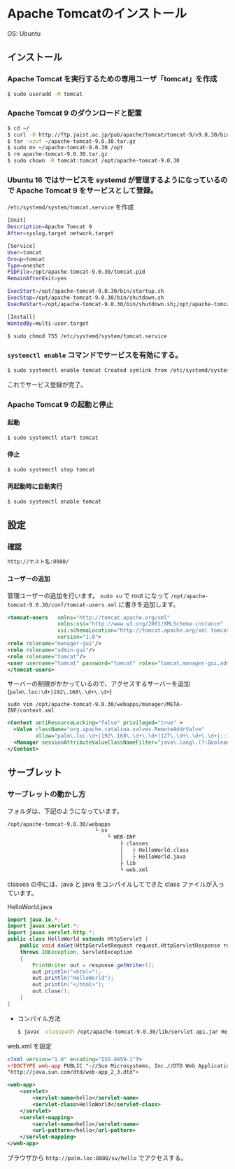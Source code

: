 # Apache Tomcatのインストール

OS: Ubuntu

## インストール

### Apache Tomcat を実行するための専用ユーザ「tomcat」を作成

```sh
$ sudo useradd -M tomcat
```

### Apache Tomcat 9 のダウンロードと配置

```sh
$ cd ~/
$ curl -O http://ftp.jaist.ac.jp/pub/apache/tomcat/tomcat-9/v9.0.30/bin/apache-tomcat-9.0.30.tar.gz
$ tar -xzvf ~/apache-tomcat-9.0.30.tar.gz
$ sudo mv ~/apache-tomcat-9.0.30 /opt
$ rm apache-tomcat-9.0.30.tar.gz
$ sudo chown -R tomcat:tomcat /opt/apache-tomcat-9.0.30
```

### Ubuntu 16 ではサービスを systemd が管理するようになっているので Apache Tomcat 9 をサービスとして登録。

`/etc/systemd/system/tomcat.service` を作成

```sh
[Unit]
Description=Apache Tomcat 9
After=syslog.target network.target

[Service]
User=tomcat
Group=tomcat
Type=oneshot
PIDFile=/opt/apache-tomcat-9.0.30/tomcat.pid
RemainAfterExit=yes

ExecStart=/opt/apache-tomcat-9.0.30/bin/startup.sh
ExecStop=/opt/apache-tomcat-9.0.30/bin/shutdown.sh
ExecReStart=/opt/apache-tomcat-9.0.30/bin/shutdown.sh;/opt/apache-tomcat-9.0.30/bin/startup.sh

[Install]
WantedBy=multi-user.target
```

```sh
$ sudo chmod 755 /etc/systemd/system/tomcat.service
```

### `systemctl enable` コマンドでサービスを有効にする。

```sh
$ sudo systemctl enable tomcat Created symlink from /etc/systemd/system/multi-user.target.wants/tomcat.service to /etc/systemd/system/tomcat.service
```

これでサービス登録が完了。

### Apache Tomcat 9 の起動と停止

#### 起動

```sh
$ sudo systemctl start tomcat
```

#### 停止

```sh
$ sudo systemctl stop tomcat
```

#### 再起動時に自動実行

```sh
$ sudo systemctl enable tomcat
```

## 設定

### 確認

```sh
http://ホスト名:8080/
```

#### ユーザーの追加

管理ユーザーの追加を行います。
`sudo su` で root になって `/opt/apache-tomcat-9.0.30/conf/tomcat-users.xml` に書きを追加します。

```xml
<tomcat-users   xmlns="http://tomcat.apache.org/xml"
                xmlns:xsi="http://www.w3.org/2001/XMLSchema-instance"
                xsi:schemaLocation="http://tomcat.apache.org/xml tomcat-users.xsd"
                version="1.0">
<role rolename="manager-gui"/>
<role rolename="admin-gui"/>
<role rolename="tomcat"/>
<user username="tomcat" password="tomcat" roles="tomcat,manager-gui,admin-gui"/>
</tomcat-users>
```

サーバーの制限がかかっているので、アクセスするサーバーを追加(`palm\.loc:\d+|192\.168\.\d+\.\d+`)

`sudo vim /opt/apache-tomcat-9.0.30/webapps/manager/META-INF/context.xml`

```xml
<Context antiResourceLocking="false" privileged="true" >
  <Valve className="org.apache.catalina.valves.RemoteAddrValve"
         allow="palm\.loc:\d+|192\.168\.\d+\.\d+|127\.\d+\.\d+\.\d+|::1|0:0:0:0:0:0:0:1" />
  <Manager sessionAttributeValueClassNameFilter="java\.lang\.(?:Boolean|Integer|Long|Number|String)|org\.apache\.catalina\.filters\.CsrfPreventionFilter\$LruCache(?:\$1)?|java\.util\.(?:Linked)?HashMap"/>
</Context>
```

## サーブレット

### サーブレットの動かし方

フォルダは、下記のようになっています。

```sh
/opt/apache-tomcat-9.0.30/webapps
                            └ sv
                                └ WEB-INF
                                    ├ classes
                                    │   ├ HelloWorld.class
                                    │   ├ HelloWorld.java
                                    ├ lib
                                    └ web.xml
```

classes の中には、java と java をコンパイルしてできた class ファイルが入っています。

HelloWorld.java

```java
import java.io.*;
import javax.servlet.*;
import javax.servlet.http.*;
public class HelloWorld extends HttpServlet {
    public void doGet(HttpServletRequest request,HttpServletResponse response)
    throws IOException, ServletException
    {
        PrintWriter out = response.getWriter();
        out.println("<html>");
        out.println("HelloWorld");
        out.println("</html>");
        out.close();
    }
}
```

- コンパイル方法

    ```sh
    $ javac -classpath /opt/apache-tomcat-9.0.30/lib/servlet-api.jar HelloWorld.java
    ```

web.xml を設定

```xml
<?xml version="1.0" encoding="ISO-8859-1"?>
<!DOCTYPE web-app PUBLIC "-//Sun Microsystems, Inc.//DTD Web Application 2.3//EN"
"http://java.sun.com/dtd/web-app_2_3.dtd">

<web-app>
    <servlet>
        <servlet-name>hello</servlet-name>
        <servlet-class>HelloWorld</servlet-class>
    </servlet>
    <servlet-mapping>
        <servlet-name>hello</servlet-name>
        <url-pattern>/hello</url-pattern>
    </servlet-mapping>
</web-app>
```

ブラウザから `http://palm.loc:8080/sv/hello` でアクセスする。

